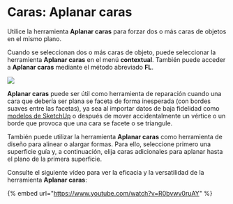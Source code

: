 # Caras: Aplanar caras

Utilice la herramienta **Aplanar caras** para forzar dos o más caras de objetos en el mismo plano.

Cuando se seleccionan dos o más caras de objeto, puede seleccionar la herramienta **Aplanar caras** en el menú **contextual**. También puede acceder a **Aplanar caras** mediante el método abreviado **FL**.

![](../.gitbook/assets/flatten\_faces.png)

**Aplanar caras** puede ser útil como herramienta de reparación cuando una cara que debería ser plana se faceta de forma inesperada (con bordes suaves entre las facetas), ya sea al importar datos de baja fidelidad como [modelos de SketchUp](https://formit.autodesk.com/blog/post/using-formit-to-get-sketchup-data-into-revit#flatten) o después de mover accidentalmente un vértice o un borde que provoca que una cara se facete o se triangule.

También puede utilizar la herramienta **Aplanar caras** como herramienta de diseño para alinear o alargar formas. Para ello, seleccione primero una superficie guía y, a continuación, elija caras adicionales para aplanar hasta el plano de la primera superficie.

Consulte el siguiente vídeo para ver la eficacia y la versatilidad de la herramienta **Aplanar caras**:

{% embed url="https://www.youtube.com/watch?v=R0bvwv0ruAY" %}
